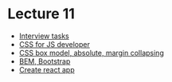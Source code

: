 <h1>
    Lecture 11
</h1>

<ul>
    <li>
        <a href="./01.md">Interview tasks</a>
    </li>
    <li>
        <a href="./02.md">CSS for JS developer</a>
    </li>
    <li>
        <a href="./03.md">CSS box model, absolute, margin collapsing</a>
    </li>
    <li>
        <a href="./04.md">BEM, Bootstrap</a>
    </li>
    <li>
        <a href="./05.md">Create react app</a>
    </li>
</ul>
